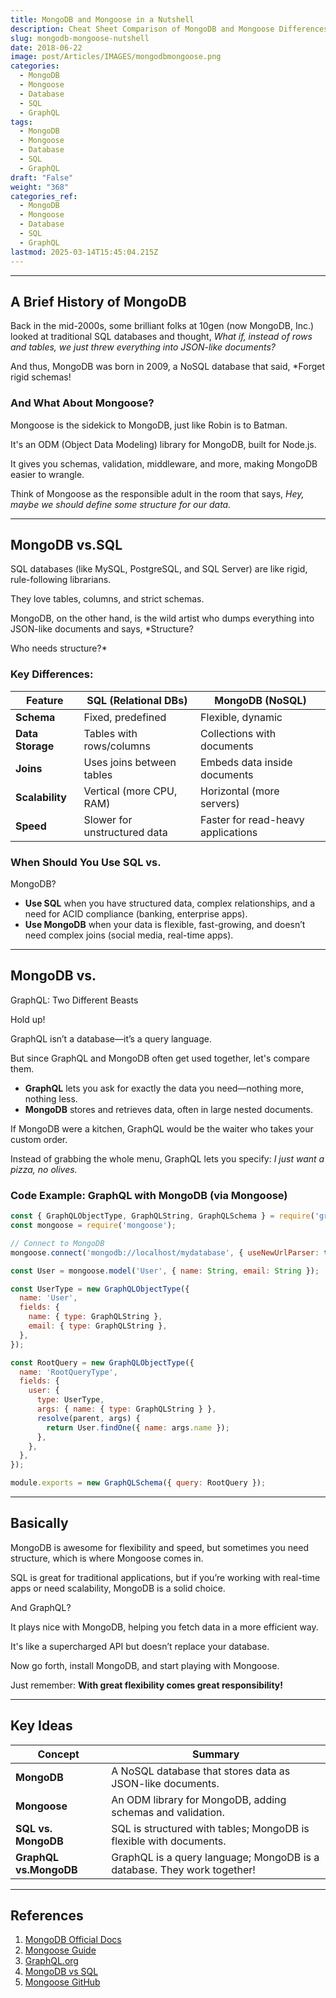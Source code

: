 ```yaml
---
title: MongoDB and Mongoose in a Nutshell
description: Cheat Sheet Comparison of MongoDB and Mongoose Differences
slug: mongodb-mongoose-nutshell
date: 2018-06-22
image: post/Articles/IMAGES/mongodbmongoose.png
categories:
  - MongoDB
  - Mongoose
  - Database
  - SQL
  - GraphQL
tags:
  - MongoDB
  - Mongoose
  - Database
  - SQL
  - GraphQL
draft: "False"
weight: "368"
categories_ref:
  - MongoDB
  - Mongoose
  - Database
  - SQL
  - GraphQL
lastmod: 2025-03-14T15:45:04.215Z
---
```

<!-- 

<!-- 
## MongoDB and Mongoose in a Nutshell: A Crash Course in NoSQL Madness

So, you’ve heard about MongoDB and Mongoose, and now you're wondering: *What in the world are these things, and how do they compare to SQL and GraphQL?* Well, buckle up because we're about to take a wild ride through the land of NoSQL, JavaScript magic, and schema-less anarchy! -->

***

## A Brief History of MongoDB

Back in the mid-2000s, some brilliant folks at 10gen (now MongoDB, Inc.) looked at traditional SQL databases and thought, *What if, instead of rows and tables, we just threw everything into JSON-like documents?*

And thus, MongoDB was born in 2009, a NoSQL database that said, \*Forget rigid schemas!

<!-- Let’s be flexible!*

Fast forward to today, and MongoDB is one of the most popular NoSQL databases, used by giants like Facebook, eBay, and even your local pizza shop (probably). -->

### And What About Mongoose?

Mongoose is the sidekick to MongoDB, just like Robin is to Batman.

It's an ODM (Object Data Modeling) library for MongoDB, built for Node.js.

It gives you schemas, validation, middleware, and more, making MongoDB easier to wrangle.

Think of Mongoose as the responsible adult in the room that says, *Hey, maybe we should define some structure for our data.*

***

## MongoDB vs.SQL

SQL databases (like MySQL, PostgreSQL, and SQL Server) are like rigid, rule-following librarians.

They love tables, columns, and strict schemas.

MongoDB, on the other hand, is the wild artist who dumps everything into JSON-like documents and says, \*Structure?

Who needs structure?\*

### Key Differences:

| Feature          | SQL (Relational DBs)         | MongoDB (NoSQL)                    |
| ---------------- | ---------------------------- | ---------------------------------- |
| **Schema**       | Fixed, predefined            | Flexible, dynamic                  |
| **Data Storage** | Tables with rows/columns     | Collections with documents         |
| **Joins**        | Uses joins between tables    | Embeds data inside documents       |
| **Scalability**  | Vertical (more CPU, RAM)     | Horizontal (more servers)          |
| **Speed**        | Slower for unstructured data | Faster for read-heavy applications |

### When Should You Use SQL vs.

MongoDB?

* **Use SQL** when you have structured data, complex relationships, and a need for ACID compliance (banking, enterprise apps).
* **Use MongoDB** when your data is flexible, fast-growing, and doesn’t need complex joins (social media, real-time apps).

***

## MongoDB vs.

GraphQL: Two Different Beasts

Hold up!

GraphQL isn’t a database—it’s a query language.

But since GraphQL and MongoDB often get used together, let's compare them.

* **GraphQL** lets you ask for exactly the data you need—nothing more, nothing less.
* **MongoDB** stores and retrieves data, often in large nested documents.

If MongoDB were a kitchen, GraphQL would be the waiter who takes your custom order.

Instead of grabbing the whole menu, GraphQL lets you specify: *I just want a pizza, no olives.*

### Code Example: GraphQL with MongoDB (via Mongoose)

```javascript
const { GraphQLObjectType, GraphQLString, GraphQLSchema } = require('graphql');
const mongoose = require('mongoose');

// Connect to MongoDB
mongoose.connect('mongodb://localhost/mydatabase', { useNewUrlParser: true });

const User = mongoose.model('User', { name: String, email: String });

const UserType = new GraphQLObjectType({
  name: 'User',
  fields: {
    name: { type: GraphQLString },
    email: { type: GraphQLString },
  },
});

const RootQuery = new GraphQLObjectType({
  name: 'RootQueryType',
  fields: {
    user: {
      type: UserType,
      args: { name: { type: GraphQLString } },
      resolve(parent, args) {
        return User.findOne({ name: args.name });
      },
    },
  },
});

module.exports = new GraphQLSchema({ query: RootQuery });
```

***

## Basically

MongoDB is awesome for flexibility and speed, but sometimes you need structure, which is where Mongoose comes in.

SQL is great for traditional applications, but if you’re working with real-time apps or need scalability, MongoDB is a solid choice.

And GraphQL?

It plays nice with MongoDB, helping you fetch data in a more efficient way.

It's like a supercharged API but doesn’t replace your database.

Now go forth, install MongoDB, and start playing with Mongoose.

Just remember: **With great flexibility comes great responsibility!**

***

## Key Ideas

| Concept                | Summary                                                                 |
| ---------------------- | ----------------------------------------------------------------------- |
| **MongoDB**            | A NoSQL database that stores data as JSON-like documents.               |
| **Mongoose**           | An ODM library for MongoDB, adding schemas and validation.              |
| **SQL vs. MongoDB**    | SQL is structured with tables; MongoDB is flexible with documents.      |
| **GraphQL vs.MongoDB** | GraphQL is a query language; MongoDB is a database. They work together! |

***

## References

1. [MongoDB Official Docs](https://www.mongodb.com/docs/)
2. [Mongoose Guide](https://mongoosejs.com/docs/)
3. [GraphQL.org](https://graphql.org/)
4. [MongoDB vs SQL](https://www.mongodb.com/nosql-explained/sql-vs-nosql)
5. [Mongoose GitHub](https://github.com/Automattic/mongoose)
